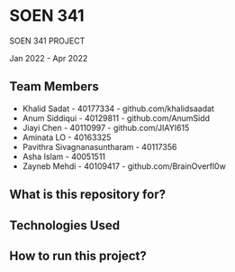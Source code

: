 # SOEN 341
SOEN 341 PROJECT

Jan 2022 - Apr 2022

## Team Members
- Khalid Sadat - 40177334 - github.com/khalidsaadat
- Anum Siddiqui - 40129811 - github.com/AnumSidd
- Jiayi Chen - 40110997 - github.com/JIAYI615
- Aminata LO - 40163325 
- Pavithra Sivagnanasuntharam - 40117356
- Asha Islam - 40051511
- Zayneb Mehdi - 40109417 - github.com/BrainOverfl0w

## What is this repository for?

## Technologies Used

## How to run this project?
